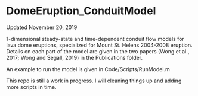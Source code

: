 DomeEruption_ConduitModel
==========================

Updated November 20, 2019

1-dimensional steady-state and time-dependent conduit flow models 
for lava dome eruptions, specialized for Mount St. Helens 2004-2008 
eruption. Details on each part of the model are given in the two papers
(Wong et al., 2017; Wong and Segall, 2019) in the Publications folder.

An example to run the model is given in Code/Scripts/RunModel.m

This repo is still a work in progress. I will cleaning things up
and adding more scripts in time. 


